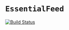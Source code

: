 # ``EssentialFeed``

[![Build Status](https://app.bitrise.io/app/0b22226030d6f368/status.svg?token=RYzbTCatNh6Tvx2ArYtUXw&branch=master)](https://app.bitrise.io/app/0b22226030d6f368)
